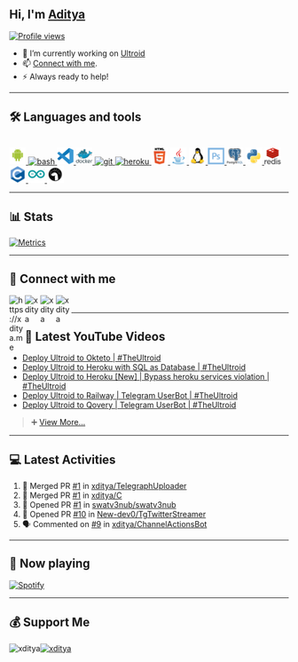## Hi, I'm [Aditya](https://xditya.me) 
[![Profile views](https://komarev.com/ghpvc/?username=xditya&label=Profile%20views)](https://github.com/xditya)
- 💫 I’m currently working on [Ultroid](https://github.com/TeamUltroid)
- 📫 [Connect with me](#-connect-with-me).
- ⚡ Always ready to help!
---

## 🛠️ Languages and tools
</br>
<a href="https://developer.android.com" class="padded" target="_blank"> <img src="https://raw.githubusercontent.com/devicons/devicon/master/icons/android/android-original-wordmark.svg" alt="android" width="30" height="30"/> </a> 
<a href="https://www.gnu.org/software/bash/" class="padded" target="_blank"> <img src="https://www.vectorlogo.zone/logos/gnu_bash/gnu_bash-icon.svg" alt="bash" width="30" height="30"/> </a> 
<a href="https://code.visualstudio.com/" class="padded" target="_blank"> <img src="https://raw.githubusercontent.com/devicons/devicon/master/icons/vscode/vscode-original.svg" alt="arduino" width="30" height="30"/> </a>
<a href="https://www.docker.com/" class="padded" target="_blank"> <img src="https://raw.githubusercontent.com/devicons/devicon/master/icons/docker/docker-original-wordmark.svg" alt="docker" width="30" height="30"/> </a> 
<a href="https://git-scm.com/" class="padded" target="_blank"> <img src="https://www.vectorlogo.zone/logos/git-scm/git-scm-icon.svg" alt="git" width="30" height="30"/> </a> 
<a href="https://heroku.com" class="padded" target="_blank"> <img src="https://www.vectorlogo.zone/logos/heroku/heroku-icon.svg" alt="heroku" width="30" height="30"/> </a> 
<a href="https://www.w3.org/html/" class="padded" target="_blank"> <img src="https://raw.githubusercontent.com/devicons/devicon/master/icons/html5/html5-original-wordmark.svg" alt="html5" width="30" height="30"/> </a> 
<a href="https://www.java.com" class="padded" target="_blank"> <img src="https://raw.githubusercontent.com/devicons/devicon/master/icons/java/java-original.svg" alt="java" width="30" height="30"/> </a> 
<a href="https://www.linux.org/" class="padded" target="_blank"> <img src="https://raw.githubusercontent.com/devicons/devicon/master/icons/linux/linux-original.svg" alt="linux" width="30" height="30"/> </a> 
<a href="https://www.photoshop.com/en" class="padded" target="_blank"> <img src="https://raw.githubusercontent.com/devicons/devicon/master/icons/photoshop/photoshop-line.svg" alt="photoshop" width="30" height="30"/> </a> 
<a href="https://www.postgresql.org" class="padded" target="_blank"> <img src="https://raw.githubusercontent.com/devicons/devicon/master/icons/postgresql/postgresql-original-wordmark.svg" alt="postgresql" width="30" height="30"/> </a> 
<a href="https://www.python.org" class="padded" target="_blank"> <img src="https://raw.githubusercontent.com/devicons/devicon/master/icons/python/python-original.svg" alt="python" width="30" height="30"/> </a> 
<a href="https://redis.io" class="padded" target="_blank"> <img src="https://raw.githubusercontent.com/devicons/devicon/master/icons/redis/redis-original-wordmark.svg" alt="redis" width="30" height="30"/> </a>
<a href="https://www.open-std.org/jtc1/sc22/wg14/" class="padded" target="_blank"> <img src="https://raw.githubusercontent.com/devicons/devicon/master/icons/c/c-original.svg" alt="c" width="30" height="30"/> </a>
<a href="https://www.arduino.cc/" class="padded" target="_blank"> <img src="https://raw.githubusercontent.com/devicons/devicon/master/icons/arduino/arduino-original.svg" alt="arduino" width="30" height="30"/> </a>
<a href="http://deno.land/" class="padded" target="_blank"> <img src="https://raw.githubusercontent.com/devicons/devicon/master/icons/denojs/denojs-original.svg" alt="arduino" width="30" height="30"/> </a>


---
## 📊 Stats

[![Metrics](https://metrics.lecoq.io/xditya?template=classic&base.header=0&base.metadata=0&isocalendar=1&languages=1&people=1&isocalendar.duration=half-year&languages.limit=8&languages.sections=most-used&languages.colors=github&languages.threshold=0%25&languages.indepth=false&languages.recent.load=300&languages.recent.days=14&people.limit=24&people.size=28&people.types=followers%2C%20following&people.identicons=false&people.shuffle=false&config.timezone=Asia%2FCalcutta)](https://xditya.me)

---
## 🔗 Connect with me

<!-- png icons from https://iconscout.com/ -->
<a href="https://xditya.me" class="padded"><img align="left" alt="https://xditya.me" width="28px" src="./res/website.png" /></a> 
<a href="https://youtube.com/xditya" class="padded"><img align="left" alt="xditya" width="28px" src="./res/youtube.png" /></a> 
<a href="https://telegram.dog/xditya" class="padded"><img align="left" alt="xditya" width="28px" src="./res/telegram.png" /></a> 
<a href="https://twitter.com/its_xditya" class="padded"><img align="left" alt="xditya" width="28px" src="./res/twitter.png" /></a> 
</br>

---
## 🎥 Latest YouTube Videos

<!-- YouTube:START -->
- [Deploy Ultroid to Okteto | #TheUltroid](https://www.youtube.com/watch?v=uPCe0I8yJpg)
- [Deploy Ultroid to Heroku with SQL as Database | #TheUltroid](https://www.youtube.com/watch?v=NITxg6SqkPQ)
- [Deploy Ultroid to Heroku [New] | Bypass heroku services violation | #TheUltroid](https://www.youtube.com/watch?v=0wAV7pUzhDQ)
- [Deploy Ultroid to Railway | Telegram UserBot | #TheUltroid](https://www.youtube.com/watch?v=eGAlSz2aEZk)
- [Deploy Ultroid to Qovery | Telegram UserBot | #TheUltroid](https://www.youtube.com/watch?v=ryMptDTwVEg)
<!-- YouTube:END -->
> ➕ [View More...](https://youtube.com/xditya)

---
## 💻 Latest Activities

<!--START_SECTION:activity-->
1. 🎉 Merged PR [#1](https://github.com/xditya/TelegraphUploader/pull/1) in [xditya/TelegraphUploader](https://github.com/xditya/TelegraphUploader)
2. 🎉 Merged PR [#1](https://github.com/xditya/C/pull/1) in [xditya/C](https://github.com/xditya/C)
3. 💪 Opened PR [#1](https://github.com/swatv3nub/swatv3nub/pull/1) in [swatv3nub/swatv3nub](https://github.com/swatv3nub/swatv3nub)
4. 💪 Opened PR [#10](https://github.com/New-dev0/TgTwitterStreamer/pull/10) in [New-dev0/TgTwitterStreamer](https://github.com/New-dev0/TgTwitterStreamer)
5. 🗣 Commented on [#9](https://github.com/xditya/ChannelActionsBot/issues/9) in [xditya/ChannelActionsBot](https://github.com/xditya/ChannelActionsBot)
<!--END_SECTION:activity-->

---

## 🎵 Now playing

[![Spotify](https://spotify-readme-3s61yj059-xditya.vercel.app/api/spotify)](https://open.spotify.com/user/on84l0syf9y9m2m84unz4h8uq)

---

## 💰 Support Me

<a href="https://ko-fi.com/xditya" class="padded"><img height="30" style="border:0px;height:30px;" align="left" alt="xditya" src="https://az743702.vo.msecnd.net/cdn/kofi3.png?v=0" /></a>
<a href="https://www.paypal.me/xditya7" class="padded"><img height="30" style="border:0px;height:30px;" align="centre" alt="xditya" src="https://cdn.rawgit.com/twolfson/paypal-github-button/1.0.0/dist/button.svg" /></a>
